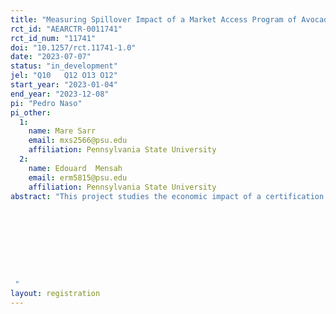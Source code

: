 ```yaml
---
title: "Measuring Spillover Impact of a Market Access Program of Avocados in Kenya"
rct_id: "AEARCTR-0011741"
rct_id_num: "11741"
doi: "10.1257/rct.11741-1.0"
date: "2023-07-07"
status: "in_development"
jel: "Q10	Q12	O13 O12"
start_year: "2023-01-04"
end_year: "2023-12-08"
pi: "Pedro Naso"
pi_other:
  1:
    name: Mare Sarr
    email: mxs2566@psu.edu
    affiliation: Pennsylvania State University
  2:
    name: Edouard  Mensah
    email: erm5815@psu.edu
    affiliation: Pennsylvania State University
abstract: "This project studies the economic impact of a certification program to avocado farmers in the Mount Kenya region. A large non-profit organization in the area allows farmers to get their Hass avocado crops certified ahead of the avocado season. Upon receiving certification, farmers enter into an agreement with the NGO, which ensures that the NGO will purchase their avocados at a higher price. The NGO then exports these Hass avocados to Europe. We partnered with this NGO to estimate the direct and indicret impact of this certification program. We are interested in estimating the differences in prices, revenue and profits between (i) farmers with and without certification, and (ii) uncertified farmers in areas with certification compared to those in areas without certification. We propose that the certification program could be boosting the earnings of all avocado growers in the Mount Kenya region - not solely those with certification. Our identification strategy relies on the fact that the latest expansion of the certification program was carried out randomly at the subcounty level.




 "
layout: registration
---
```


